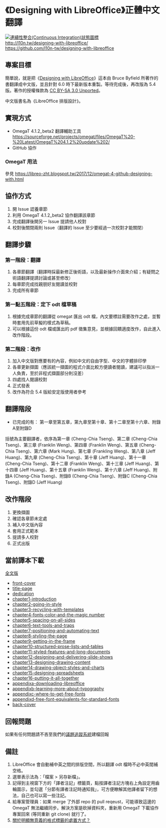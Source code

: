 # 《Designing with LibreOffice》正體中文翻譯
[![連續性整合(Continuous Integration)狀態圖標](https://travis-ci.org/l10n-tw/designing-with-libreoffice.svg?branch=master)](https://travis-ci.org/l10n-tw/designing-with-libreoffice)  
<http://l10n.tw/designing-with-libreoffice/>  
<https://github.com/l10n-tw/designing-with-libreoffice>

## 專案目標
簡單說，就是把《[Designing with LibreOffice](http://designingwithlibreoffice.com/)》這本由 Bruce Byfield 所著作的書翻譯成中文版，並且針對 6.0 時下最新版本重製。等待完成後，再改版為 5.4 版。著作的授權條款為 [CC BY-SA 3.0 Unported](https://creativecommons.org/licenses/by-sa/3.0/legalcode)。

中文版書名為《LibreOffice 排版設計》。

## 實現方式
* OmegaT 4.1.2_beta2 翻譯輔助工具 https://sourceforge.net/projects/omegat/files/OmegaT%20-%20Latest/OmegaT%204.1.2%20update%202/
* GitHub 協作

### OmegaT 用法
參見 <https://libreo-zht.blogspot.tw/2017/12/omegat-4-github-designing-with.html>

## 協作方式
1. 開 Issue 認養章節
2. 利用 OmegaT 4.1.2_beta2 協作翻譯該章節
3. 完成翻譯後開另一 Issue 提請他人校對
4. 校對後關閉兩則 Issue（翻譯的 Issue 至少要經過一次校對才能關閉）

## 翻譯步驟
### 第一階段：翻譯
1. 各章節翻譯（翻譯時採最新修正後術語，以及最新操作介面來介紹；有疑問之術語翻譯提請討論或甚至修改）
2. 每章節完成找親朋好友閱讀並校對
3. 完成所有章節

### 第一點五階段：定下 odt 檔草稿
1. 根據完成章節的翻譯從 omegat 匯出 odt 檔，內文要標註需要改作之處，並暫時套用先前草擬的樣式為草稿。
2. 可以根據這份 odt 檔或匯出的 pdf 徵集意見，並根據回饋適度改作，自此進入改作階段。

### 第二階段：改作
1. 加入中文版對應要有的內容，例如中文的自由字型、中文的字體排印學
2. 各章更新擷圖（應該統一擷圖的程式介面比較方便讀者閱讀，建議可以指派一人負責，至於非程式擷圖部分則沒差）
3. 四處找人閱讀校對
4. 正式發表
5. 改作為符合 5.4 版給安定版使用者參考

## 翻譯階段
* 已完成的有：
第一章至第五章，第九章至第十章、第十二章至第十六章、附錄A至附錄D

括號為主要翻譯者，依序為第一章 (Cheng-Chia Tseng)、第二章 (Cheng-Chia Tseng)、第三章 (Franklin Weng)、第四章 (Franklin Weng)、第五章 (Cheng-Chia Tseng)、第六章 (Mark Hung)、第七章 (Frankling Weng)、第八章 (Jeff Huang)、第九章 (Cheng-Chia Tseng)、第十章 (Jeff Huang)、第十一章 (Cheng-Chia Tseng)、第十二章 (Franklin Weng)、第十三章 (Jeff Huang)、第十四章 (Jeff Huang)、第十五章 (Franklin Weng)、第十六章 (Jeff Huang)、附錄A (Cheng-Chia Tseng)、附錄B (Cheng-Chia Tseng)、附錄C (Cheng-Chia Tseng)、附錄D (Jeff Huang)

## 改作階段
1. 更換擷圖
2. 確認各章節未定處
3. 補入中文版內容
4. 套用正式範本
5. 提請多人校對
6. 正式出版

## 當前譯本下載
[全文版](http://l10n.tw/designing-with-libreoffice/designing-with-libreoffice.pdf)

* [front-cover](http://l10n.tw/designing-with-libreoffice/front-cover.pdf)
* [title-page](http://l10n.tw/designing-with-libreoffice/title-page.pdf)
* [dedication](http://l10n.tw/designing-with-libreoffice/dedication.pdf)
* [chapter1-introduction](http://l10n.tw/designing-with-libreoffice/chapter1-introduction.pdf)
* [chapter2-going-in-style](http://l10n.tw/designing-with-libreoffice/chapter2-going-in-style.pdf)
* [chapter3-recycling-with-templates](http://l10n.tw/designing-with-libreoffice/chapter3-recycling-with-templates.pdf)
* [chapter4-fonts-color-and-the-magic number](http://l10n.tw/designing-with-libreoffice/chapter4-fonts-color-and-the-magic%20number.pdf)
* [chapter5-spacing-on-all-sides](http://l10n.tw/designing-with-libreoffice/chapter5-spacing-on-all-sides.pdf)
* [chapter6-text-tools-and-traps](http://l10n.tw/designing-with-libreoffice/chapter6-text-tools-and-traps.pdf)
* [chapter7-positioning-and-automating-text](http://l10n.tw/designing-with-libreoffice/chapter7-positioning-and-automating-text.pdf)
* [chapter8-styling-the-page](http://l10n.tw/designing-with-libreoffice/chapter8-styling-the-page.pdf)
* [chapter9-getting-in-the-frame](http://l10n.tw/designing-with-libreoffice/chapter9-getting-in-the-frame.pdf)
* [chapter10-structured-prose-lists-and-tables](http://l10n.tw/designing-with-libreoffice/chapter10-structured-prose-lists-and-tables.pdf)
* [chapter11-styled-features-and-long-documents](http://l10n.tw/designing-with-libreoffice/chapter11-styled-features-and-long-documents.pdf)
* [chapter12-designing-and-delivering-slide-shows](http://l10n.tw/designing-with-libreoffice/chapter12-designing-and-delivering-slide-shows.pdf)
* [chapter13-designing-drawing-content](http://l10n.tw/designing-with-libreoffice/chapter13-designing-drawing-content.pdf)
* [chapter14-drawing-object-styles-and-charts](http://l10n.tw/designing-with-libreoffice/chapter14-drawing-object-styles-and-charts.pdf)
* [chapter15-designing-spreadsheets](http://l10n.tw/designing-with-libreoffice/chapter15-designing-spreadsheets.pdf)
* [chapter16-putting-it-all-together](http://l10n.tw/designing-with-libreoffice/chapter16-putting-it-all-together.pdf)
* [appendixa-downloading-libreoffice](http://l10n.tw/designing-with-libreoffice/appendixa-downloading-libreoffice.pdf)
* [appendixb-learning-more-about-typography](http://l10n.tw/designing-with-libreoffice/appendixb-learning-more-about-typography.pdf)
* [appendixc-where-to-get-free-fonts](http://l10n.tw/designing-with-libreoffice/appendixc-where-to-get-free-fonts.pdf)
* [appendixd-free-font-equivalents-for-standard-fonts](http://l10n.tw/designing-with-libreoffice/appendixd-free-font-equivalents-for-standard-fonts.pdf)
* [back-cover](http://l10n.tw/designing-with-libreoffice/back-cover.pdf)

## 回報問題
如果有任何問題請不吝至我們的[議題追蹤系統](https://github.com/l10n-tw/designing-with-libreoffice/issues)建檔回報

## 備註
1. LibreOffice 會自動補中英之間的排版空間，所以翻譯 odt 檔時不必中英間補空格。
2. 選單表示法為：「檔案 > 另存新檔」。
3. 記得到主視窗下方的「譯者注記」標籤頁，點按譯者注記方塊右上角設定用齒輪圖示，並勾選「分節有譯者注記時通知我」，可方便瞭解其他譯者留下的想法，自己也可以寫一些注記。
4. 給專案管理員：如果 merge 了外部 repo 的 pull reqeust，可能導致這邊的 OmegaT 無法繼續同步。解決方案是砍掉資料夾，重新用 OmegaT 下載協作專案回來 (等同重新 git clone) 就行了。
5. [關於明顯無意義的格式標籤的處置方式？](https://github.com/l10n-tw/designing-with-libreoffice/issues/18)
